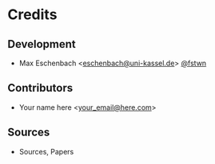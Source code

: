 # Credits

## Development

- Max Eschenbach <<eschenbach@uni-kassel.de>> [@fstwn](https://github.com/fstwn)

## Contributors

- Your name here <<your_email@here.com>>

## Sources

- Sources, Papers
